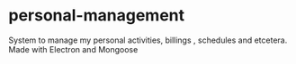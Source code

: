 # personal-management
System to manage my personal activities, billings , schedules and etcetera. Made with Electron and Mongoose
